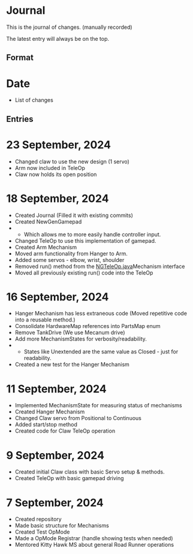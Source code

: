 # Journal
This is the journal of changes. (manually recorded)

The latest entry will always be on the top.

## Format

# Date

- List of changes

## Entries

# 23 September, 2024

- Changed claw to use the new design (1 servo)
- Arm now included in TeleOp
- Claw now holds its open position

# 18 September, 2024

- Created Journal (Filled it with existing commits)
- Created NewGenGamepad
- - Which allows me to more easily handle controller input.
- Changed TeleOp to use this implementation of gamepad.
- Created Arm Mechanism
- Moved arm functionality from Hanger to Arm.
- Added some servos - elbow, wrist, shoulder
- Removed run() method from the [NGTeleOp.java](wagner%2Fopmodes%2FNGTeleOp.java)Mechanism interface
- Moved all previously existing run() code into the TeleOp

# 16 September, 2024

- Hanger Mechanism has less extraneous code (Moved repetitive code into a reusable method.)
- Consolidate HardwareMap references into PartsMap enum
- Remove TankDrive (We use Mecanum drive)
- Add more MechanismStates for verbosity/readability.
- - States  like Unextended are the same value as Closed - just for readability.
- Created a new test for the Hanger Mechanism

# 11 September, 2024

- Implemented MechanismState for measuring status of mechanisms 
- Created Hanger Mechanism 
- Changed Claw servo from Positional to Continuous
- Added start/stop method
- Created code for Claw TeleOp operation

# 9 September, 2024

- Created initial Claw class with basic Servo setup & methods.
- Created TeleOp with basic gamepad driving

# 7 September, 2024

- Created repository
- Made basic structure for Mechanisms
- Created Test OpMode
- Made a OpMode Registrar (handle showing tests when needed)
- Mentored Kitty Hawk MS about general Road Runner operations
